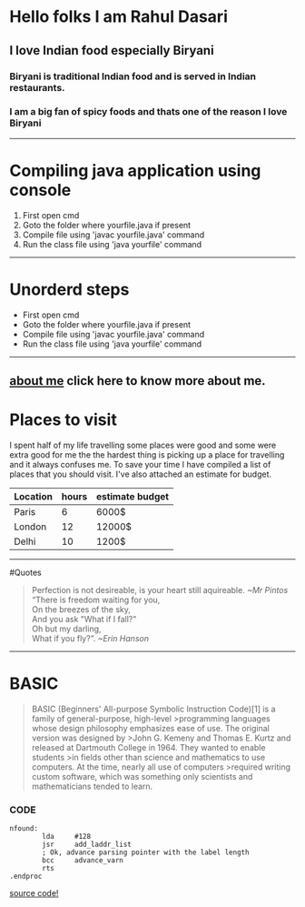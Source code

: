 # Hello folks I am  Rahul Dasari
## <h2> I love Indian food especially **Biryani**
### <h3> Biryani is traditional  **Indian food** and is served in Indian restaurants.
### I am a big fan of **spicy foods** and thats one of the reason I love **Biryani**
---
# Compiling java application using console
1. First open cmd
2. Goto the folder where yourfile.java if present
3. Compile file using 'javac yourfile.java' command 
4. Run the class file using 'java yourfile' command
---
# Unorderd steps
* First open cmd
* Goto the folder where yourfile.java if present
* Compile file using 'javac yourfile.java' command 
* Run the class file using 'java yourfile' command
---
[about me](AboutMe.md) click here to know more about me.
---
# Places to visit
I spent half of my life travelling some places were good and some were extra good for me the the hardest thing is picking up a place for travelling and it always confuses me. To save your time I have compiled a list of places that you should visit. I've also attached an estimate for budget.

| Location  | hours | estimate budget |
| --------- | ----  | -------------   |
| Paris | 6  | 6000$ |
| London  | 12  | 12000$ |
| Delhi  | 10  | 1200$ |
---
#Quotes
> Perfection is not desireable, is your heart still aquireable. 
> *~Mr Pintos*  
>“There is freedom waiting for you,  
>On the breezes of the sky,  
>And you ask "What if I fall?"  
>Oh but my darling,  
>What if you fly?”.
> *~Erin Hanson*
---
# BASIC
>BASIC (Beginners' All-purpose Symbolic Instruction Code)[1] is a family of general-purpose, high-level >programming languages whose design philosophy emphasizes ease of use. The original version was designed by >John G. Kemeny and Thomas E. Kurtz and released at Dartmouth College in 1964. They wanted to enable students >in fields other than science and mathematics to use computers. At the time, nearly all use of computers >required writing custom software, which was something only scientists and mathematicians tended to learn.
### CODE
```.basic
nfound:
        lda     #128
        jsr     add_laddr_list
        ; Ok, advance parsing pointer with the label length
        bcc     advance_varn
        rts
.endproc
```
[source code!](https://github.com/dmsc/fastbasic/)